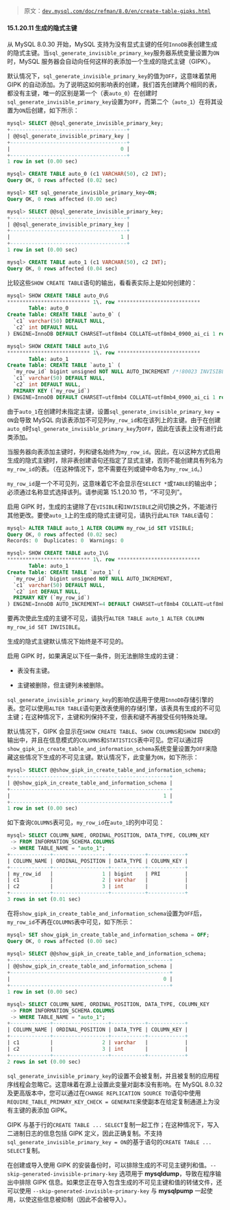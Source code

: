> 原文：[`dev.mysql.com/doc/refman/8.0/en/create-table-gipks.html`](https://dev.mysql.com/doc/refman/8.0/en/create-table-gipks.html)

#### 15.1.20.11 生成的隐式主键

从 MySQL 8.0.30 开始，MySQL 支持为没有显式主键的任何`InnoDB`表创建生成的隐式主键。当`sql_generate_invisible_primary_key`服务器系统变量设置为`ON`时，MySQL 服务器会自动向任何这样的表添加一个生成的隐式主键（GIPK）。

默认情况下，`sql_generate_invisible_primary_key`的值为`OFF`，这意味着禁用 GIPK 的自动添加。为了说明这如何影响表的创建，我们首先创建两个相同的表，都没有主键，唯一的区别是第一个（表`auto_0`）在创建时`sql_generate_invisible_primary_key`设置为`OFF`，而第二个（`auto_1`）在将其设置为`ON`后创建，如下所示：

```sql
mysql> SELECT @@sql_generate_invisible_primary_key;
+--------------------------------------+
| @@sql_generate_invisible_primary_key |
+--------------------------------------+
|                                    0 |
+--------------------------------------+
1 row in set (0.00 sec)

mysql> CREATE TABLE auto_0 (c1 VARCHAR(50), c2 INT);
Query OK, 0 rows affected (0.02 sec)

mysql> SET sql_generate_invisible_primary_key=ON;
Query OK, 0 rows affected (0.00 sec)

mysql> SELECT @@sql_generate_invisible_primary_key;
+--------------------------------------+
| @@sql_generate_invisible_primary_key |
+--------------------------------------+
|                                    1 |
+--------------------------------------+
1 row in set (0.00 sec)

mysql> CREATE TABLE auto_1 (c1 VARCHAR(50), c2 INT);
Query OK, 0 rows affected (0.04 sec)
```

比较这些`SHOW CREATE TABLE`语句的输出，看看表实际上是如何创建的：

```sql
mysql> SHOW CREATE TABLE auto_0\G
*************************** 1\. row ***************************
       Table: auto_0
Create Table: CREATE TABLE `auto_0` (
  `c1` varchar(50) DEFAULT NULL,
  `c2` int DEFAULT NULL
) ENGINE=InnoDB DEFAULT CHARSET=utf8mb4 COLLATE=utf8mb4_0900_ai_ci 1 row in set (0.00 sec)

mysql> SHOW CREATE TABLE auto_1\G
*************************** 1\. row ***************************
       Table: auto_1
Create Table: CREATE TABLE `auto_1` (
  `my_row_id` bigint unsigned NOT NULL AUTO_INCREMENT /*!80023 INVISIBLE */,
  `c1` varchar(50) DEFAULT NULL,
  `c2` int DEFAULT NULL,
  PRIMARY KEY (`my_row_id`)
) ENGINE=InnoDB DEFAULT CHARSET=utf8mb4 COLLATE=utf8mb4_0900_ai_ci 1 row in set (0.00 sec)
```

由于`auto_1`在创建时未指定主键，设置`sql_generate_invisible_primary_key = ON`会导致 MySQL 向该表添加不可见列`my_row_id`和在该列上的主键。由于在创建`auto_0`时`sql_generate_invisible_primary_key`为`OFF`，因此在该表上没有进行此类添加。

当服务器向表添加主键时，列和键名始终为`my_row_id`。因此，在以这种方式启用生成的隐式主键时，除非表创建语句还指定了显式主键，否则不能创建具有列名为`my_row_id`的表。（在这种情况下，您不需要在列或键中命名为`my_row_id`。）

`my_row_id`是一个不可见列，这意味着它不会显示在`SELECT *`或`TABLE`的输出中；必须通过名称显式选择该列。请参阅第 15.1.20.10 节，“不可见列”。

启用 GIPK 时，生成的主键除了在`VISIBLE`和`INVISIBLE`之间切换之外，不能进行其他更改。要使`auto_1`上的生成的隐式主键可见，请执行此`ALTER TABLE`语句：

```sql
mysql> ALTER TABLE auto_1 ALTER COLUMN my_row_id SET VISIBLE;
Query OK, 0 rows affected (0.02 sec)
Records: 0  Duplicates: 0  Warnings: 0

mysql> SHOW CREATE TABLE auto_1\G
*************************** 1\. row ***************************
       Table: auto_1
Create Table: CREATE TABLE `auto_1` (
  `my_row_id` bigint unsigned NOT NULL AUTO_INCREMENT,
  `c1` varchar(50) DEFAULT NULL,
  `c2` int DEFAULT NULL,
  PRIMARY KEY (`my_row_id`)
) ENGINE=InnoDB AUTO_INCREMENT=4 DEFAULT CHARSET=utf8mb4 COLLATE=utf8mb4_0900_ai_ci 1 row in set (0.01 sec)
```

要再次使此生成的主键不可见，请执行`ALTER TABLE auto_1 ALTER COLUMN my_row_id SET INVISIBLE`。

生成的隐式主键默认情况下始终是不可见的。

启用 GIPK 时，如果满足以下任一条件，则无法删除生成的主键：

+   表没有主键。

+   主键被删除，但主键列未被删除。

`sql_generate_invisible_primary_key`的影响仅适用于使用`InnoDB`存储引擎的表。您可以使用`ALTER TABLE`语句更改表使用的存储引擎，该表具有生成的不可见主键；在这种情况下，主键和列保持不变，但表和键不再接受任何特殊处理。

默认情况下，GIPK 会显示在`SHOW CREATE TABLE`、`SHOW COLUMNS`和`SHOW INDEX`的输出中，并且在信息模式的`COLUMNS`和`STATISTICS`表中可见。您可以通过将`show_gipk_in_create_table_and_information_schema`系统变量设置为`OFF`来隐藏这些情况下生成的不可见主键。默认情况下，此变量为`ON`，如下所示：

```sql
mysql> SELECT @@show_gipk_in_create_table_and_information_schema;
+----------------------------------------------------+
| @@show_gipk_in_create_table_and_information_schema |
+----------------------------------------------------+
|                                                  1 |
+----------------------------------------------------+
1 row in set (0.00 sec)
```

如下查询`COLUMNS`表可见，`my_row_id`在`auto_1`的列中可见：

```sql
mysql> SELECT COLUMN_NAME, ORDINAL_POSITION, DATA_TYPE, COLUMN_KEY
 -> FROM INFORMATION_SCHEMA.COLUMNS
 -> WHERE TABLE_NAME = "auto_1";
+-------------+------------------+-----------+------------+
| COLUMN_NAME | ORDINAL_POSITION | DATA_TYPE | COLUMN_KEY |
+-------------+------------------+-----------+------------+
| my_row_id   |                1 | bigint    | PRI        |
| c1          |                2 | varchar   |            |
| c2          |                3 | int       |            |
+-------------+------------------+-----------+------------+
3 rows in set (0.01 sec)
```

在将`show_gipk_in_create_table_and_information_schema`设置为`OFF`后，`my_row_id`不再在`COLUMNS`表中可见，如下所示：

```sql
mysql> SET show_gipk_in_create_table_and_information_schema = OFF;
Query OK, 0 rows affected (0.00 sec)

mysql> SELECT @@show_gipk_in_create_table_and_information_schema;
+----------------------------------------------------+
| @@show_gipk_in_create_table_and_information_schema |
+----------------------------------------------------+
|                                                  0 |
+----------------------------------------------------+
1 row in set (0.00 sec)

mysql> SELECT COLUMN_NAME, ORDINAL_POSITION, DATA_TYPE, COLUMN_KEY
 -> FROM INFORMATION_SCHEMA.COLUMNS
 -> WHERE TABLE_NAME = "auto_1";
+-------------+------------------+-----------+------------+
| COLUMN_NAME | ORDINAL_POSITION | DATA_TYPE | COLUMN_KEY |
+-------------+------------------+-----------+------------+
| c1          |                2 | varchar   |            |
| c2          |                3 | int       |            |
+-------------+------------------+-----------+------------+
2 rows in set (0.00 sec)
```

`sql_generate_invisible_primary_key`的设置不会被复制，并且被复制的应用程序线程会忽略它。这意味着在源上设置此变量对副本没有影响。在 MySQL 8.0.32 及更高版本中，您可以通过在`CHANGE REPLICATION SOURCE TO`语句中使用`REQUIRE_TABLE_PRIMARY_KEY_CHECK = GENERATE`来使副本在给定复制通道上为没有主键的表添加 GIPK。

GIPK 与基于行的`CREATE TABLE ... SELECT`复制一起工作；在这种情况下，写入二进制日志的信息包括 GIPK 定义，因此正确复制。不支持`sql_generate_invisible_primary_key = ON`的基于语句的`CREATE TABLE ... SELECT`复制。

在创建或导入使用 GIPK 的安装备份时，可以排除生成的不可见主键列和值。`--skip-generated-invisible-primary-key` 选项用于 **mysqldump**，导致在程序输出中排除 GIPK 信息。如果您正在导入包含生成的不可见主键和值的转储文件，还可以使用 `--skip-generated-invisible-primary-key` 与 **mysqlpump** 一起使用，以使这些信息被抑制（因此不会被导入）。
